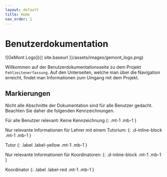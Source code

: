 ```yaml
---
layout: default
title: Home
nav_order: 1
---
```


# Benutzerdokumentation

![GeMont Logo]({{ site.baseurl }}/assets/images/gemont_logo.png)

Willkommen auf der Benutzerdokumentationsseite zu dem Projekt `Fehlzeitenerfassung`.
Auf den Unterseiten, welche man über die Navigation erreicht, findet man Informationen zum Umgang mit dem Projekt.

## Markierungen

Nicht alle Abschnitte der Dokumentation sind für alle Benutzer gedacht. Beachten Sie daher die folgenden Kennzeichnungen.

Für alle Benutzer relevant: Keine Kennzeichnung
{: .mt-1 .mb-1 }

Nur relevante Informationen für Lehrer mit einem Tutorium:
{: .d-inline-block .mt-1 .mb-1 }

Tutor
{: .label .label-yellow .mt-1 .mb-1  }

<div></div>

Nur relevante Informationen für Koordinatoren:
{: .d-inline-block .mt-1 .mb-1 }

Koordinator
{: .label .label-red .mt-1 .mb-1 }
